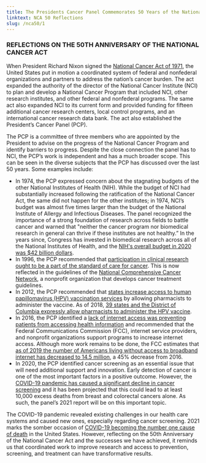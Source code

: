 ```yaml
---
title: The Presidents Cancer Panel Commemorates 50 Years of the National Cancer Act
linktext: NCA 50 Reflections
slug: /nca50/1
---
```

<div class="full-report-container">
<div class="left-nav-container">
<left-navigation root="/nca50/"></left-navigation>
</div>
<div class="report-container">

### REFLECTIONS ON THE 50TH ANNIVERSARY OF THE NATIONAL CANCER ACT

<picture-with-quotes
	image_src="Benno_Schmidt.png"
	image_alt="Benno C. Schmidt, Sr."
	image_caption="Benno C. Schmidt Sr. was the first chairman of the President's Cancer Panel, from February 1972 - February 1978."
	quotes='[
{
"text": "We are not in search of a magic bullet, but rather are attempting to mobilize the best brains available in this nation and the world to ensure that they have an opportunity to make their maximum contribution to the cause of solving the cancer problem and of minimizing the time required for the solutions to benefit the cancer patient.",
"source": "Dr. Benno C. Schmidt Sr., first chair of the President’s Cancer Panel"
}
]'></picture-with-quotes>

When President Richard Nixon signed the [National Cancer Act of 1971](https://www.cancer.gov/about-nci/overview/history/national-cancer-act-1971), the United States put in motion a coordinated system of federal and nonfederal organizations and partners to address the nation’s cancer burden. The act expanded the authority of the director of the National Cancer Institute (NCI) to plan and develop a National Cancer Program that included NCI, other research institutes, and other federal and nonfederal programs. The same act also expanded NCI to its current form and provided funding for fifteen additional cancer research centers, local control programs, and an international cancer research data bank. The act also established the President’s Cancer Panel (PCP).

<image-with-caption
	image_src="cgov-16669_ncp-infographic-update_a_v3_2.jpg"
	image_alt="Government, Healthcare Providers, Individuals"
	image_caption="Figure 1. Representation of the National Cancer Program and its many stakeholders.">
</image-with-caption>


The PCP is a committee of three members who are appointed by the President to advise on the progress of the National Cancer Program and identify barriers to progress. Despite the close connection the panel has to NCI, the PCP’s work is independent and has a much broader scope. This can be seen in the diverse subjects that the PCP has discussed over the last 50 years. Some examples include:

- In 1974, the PCP expressed concern about the stagnating budgets of the other National Institutes of Health (NIH). While the budget of NCI had substantially increased following the ratification of the National Cancer Act, the same did not happen for the other institutes; in 1974, NCI’s budget was almost five times larger than the budget of the National Institute of Allergy and Infectious Diseases. The panel recognized the importance of a strong foundation of research across fields to battle cancer and warned that "neither the cancer program nor biomedical research in general can thrive if these institutes are not healthy.” In the years since, Congress has invested in biomedical research across all of the National Institutes of Health, and the [NIH's overall budget in 2020 was $42 billion dollars](https://www.nih.gov/about-nih/what-we-do/budget).
- In 1996, the PCP recommended that [participation in clinical research ought to be a part of the standard of care for cancer](https://deainfo.nci.nih.gov/advisory/pcp/archive/pcp96rpt/pcp96rpt.pdf). This is now reflected in the guidelines of the [National Comprehensive Cancer Network](https://nccn.org/home/about), a nonprofit organization that develops cancer treatment guidelines.
- In 2012, the PCP recommended that [states increase access to human papillomavirus (HPV) vaccination services](https://deainfo.nci.nih.gov/advisory/pcp/annualReports/HPV/ExecutiveSummary.htm#sthash.acdO8QX4.dpbs) by allowing pharmacists to administer the vaccine. As of 2018, [39 states and the District of Columbia expressly allow pharmacists to administer the HPV vaccine](https://pubmed.ncbi.nlm.nih.gov/29257933/).
- In 2016, the PCP identified a [lack of internet access was preventing patients from accessing health information](https://deainfo.nci.nih.gov/advisory/pcp/annualReports/2016/ConnHealth_ExecSumm.pdf) and recommended that the Federal Communications Commission (FCC), internet service providers, and nonprofit organizations support programs to increase internet access. Although more work remains to be done, the FCC estimates that [as of 2019 the number of Americans living without access to broadband internet has decreased to 14.5 million](https://www.fcc.gov/reports-research/reports/broadband-progress-reports/fourteenth-broadband-deployment-report.), a 45% decrease from 2016.
- In 2020, the PCP identified cancer screening as an essential issue that will need additional support and innovation. Early detection of cancer is one of the most important factors in a positive outcome. However, the [COVID-19 pandemic has caused a significant decline in cancer screening](https://www.science.org/doi/10.1126/science.abd3377) and it has been projected that this could lead to at least 10,000 excess deaths from breast and colorectal cancers alone. As such, the panel’s 2021 report will be on this important topic.

The COVID-19 pandemic revealed existing challenges in our health care systems and caused
new ones, especially regarding cancer screening. 2021 marks the somber occasion of [COVID-19 becoming the number one cause of death](https://www.healthsystemtracker.org/brief/covid-19-is-the-number-one-cause-of-death-in-the-u-s-in-early-2021/) in the United States. However,
reflecting on the 50th Anniversary of the National Cancer Act and the successes
we have achieved, it reminds us that coordinated work to improve research and
access to prevention, screening, and treatment can have transformative results.

</div>
</div>

